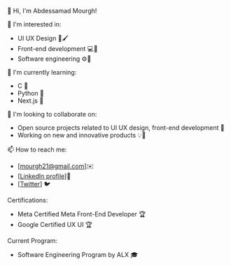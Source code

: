 👋 Hi, I'm Abdessamad Mourgh! 

👀 I'm interested in:

* UI UX Design 🎨🖌️
* Front-end development 💻📱
* Software engineering ⚙️🤖

🌱 I'm currently learning:

* C 📜
* Python 🐍
* Next.js 🚀

💞️ I'm looking to collaborate on:

* Open source projects related to UI UX design, front-end development 🤝
* Working on new and innovative products 💡🚀

📫 How to reach me:

* [mourgh21@gmail.com]✉️
* [[LinkedIn profile](https://www.linkedin.com/in/abdessamad-mourgh-291942157/)]💼
* [[Twitter](https://twitter.com/mourgh123)] 🐦

Certifications:

* Meta Certified Meta Front-End Developer 🏆
* Google Certified UX UI 🏆

Current Program:

* Software Engineering Program by ALX 🎓
